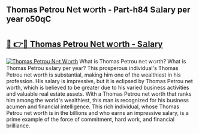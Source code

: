 ## Thomas Petrou N𝚎t w𝚘rth - Part-h84 S𝚊lary per year o50qC

# <h2><a href="http://gc2c32a.nevu.top/?p=Thomas+Petrou">🔗 👉🔴 Thomas Petrou N𝚎t w𝚘rth - S𝚊lary</a></h2>

[![Thomas Petrou N𝚎t W𝚘rth](https://i.imgur.com/Oavwk0R.jpeg)](http://gc2c32a.nevu.top/?p=Thomas+Petrou)
What is Thomas Petrou n𝚎t w𝚘rth? What is Thomas Petrou s𝚊lary per year?
This prosperous individual's Thomas Petrou net worth is substantial, making him one of the wealthiest in his profession. His salary is impressive, but it is eclipsed by Thomas Petrou net worth, which is believed to be greater due to his varied business activities and valuable real estate assets. With a Thomas Petrou net worth that ranks him among the world's wealthiest, this man is recognized for his business acumen and financial intelligence. This rich individual, whose Thomas Petrou net worth is in the billions and who earns an impressive salary, is a prime example of the force of commitment, hard work, and financial brilliance.
